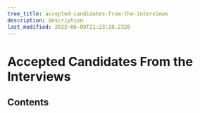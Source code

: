 ```yaml
---
tree_title: accepted-candidates-from-the-interviews
description: description
last_modified: 2022-06-09T21:23:28.2328
---
```


# Accepted Candidates From the Interviews

## Contents
